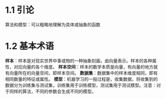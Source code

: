 # 1.1 引论
算法和模型：可以粗略地理解为具体或抽象的函数
# 1.2 基本术语
**样本**：样本是对现实世界中事或物的一种抽象刻画，由向量表示。样本的各种属性，对应向量的各个维度。
**样本空间**：样本的数学本质是向量，有向量的地方就有向量所在的向量空间，即样本空间。
**数据集**：数据集中的样本维度相同，即有相同数量的特征或属性。
**模型**：机器学习的一般过程是，收集数据，将收集到的数据分为训练集与测试集，训练集用于训练模型，测试集用于测试模型。注意：对于同样的算法，不同的参数会生成不同的模型。